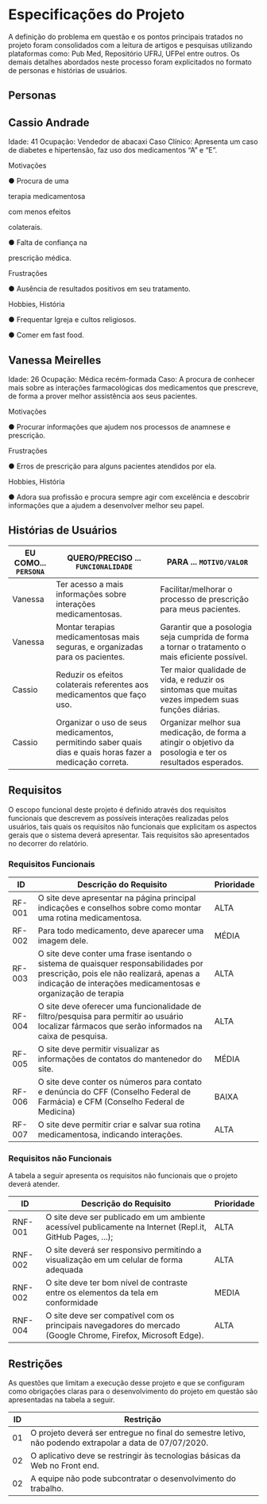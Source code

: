 # Especificações do Projeto

A definição do problema em questão e os pontos principais tratados no projeto foram consolidados com a leitura de artigos e pesquisas utilizando plataformas como: Pub Med, Repositório UFRJ, UFPel entre outros. Os demais detalhes abordados neste processo foram explicitados no formato de personas e histórias de usuários.

## Personas

## Cassio Andrade

Idade: 41 
Ocupação: Vendedor de abacaxi 
Caso Clínico: Apresenta um caso de diabetes e hipertensão, faz uso dos medicamentos “A” e “E”.

Motivações

● Procura de uma

terapia medicamentosa

com menos efeitos

colaterais.


● Falta de confiança na

prescrição médica.


Frustrações 

● Ausência de resultados positivos em seu tratamento. 

Hobbies, História 

● Frequentar Igreja e cultos religiosos. 

● Comer em fast food.



## Vanessa Meirelles

Idade: 26 
Ocupação: Médica recém-formada 
Caso: A procura de conhecer mais sobre as interações farmacológicas dos medicamentos que prescreve, de forma a prover melhor assistência aos seus pacientes.

Motivações

● Procurar informações que ajudem nos processos de anamnese e prescrição.

Frustrações 

● Erros de prescrição para alguns pacientes atendidos por ela. 

Hobbies, História 

● Adora sua profissão e procura sempre agir com excelência e descobrir informações que a ajudem a desenvolver melhor seu papel.


## Histórias de Usuários

|EU COMO... `PERSONA`| QUERO/PRECISO ... `FUNCIONALIDADE` |PARA ... `MOTIVO/VALOR`                 |
|--------------------|------------------------------------|----------------------------------------|
|Vanessa  | Ter acesso a mais informações sobre interações medicamentosas.| Facilitar/melhorar o processo de prescrição para meus pacientes.|
|Vanessa  | Montar terapias medicamentosas mais seguras, e organizadas para os pacientes.| Garantir que a posologia seja cumprida de forma a tornar o tratamento o mais eficiente possível.|
|Cassio | Reduzir os efeitos colaterais referentes aos medicamentos que faço uso.| Ter maior qualidade de vida, e reduzir os sintomas que muitas vezes impedem suas funções diárias.|
|Cassio | Organizar o uso de seus medicamentos, permitindo saber quais dias e quais horas fazer a medicação correta.| Organizar melhor sua medicação, de forma a atingir o objetivo da posologia e ter os resultados esperados.|


## Requisitos

O escopo funcional deste projeto é definido através dos requisitos funcionais que descrevem as possíveis interações realizadas pelos usuários, tais quais os requisitos não funcionais que explicitam os aspectos gerais que o sistema deverá apresentar. Tais requisitos são apresentados no decorrer do relatório.

### Requisitos Funcionais

|ID    | Descrição do Requisito  | Prioridade |
|------|-----------------------------------------|----|
|RF-001| O site deve apresentar na página principal indicações e conselhos sobre como montar uma rotina medicamentosa. | ALTA | 
|RF-002|Para todo medicamento, deve aparecer uma imagem dele.| MÉDIA |
|RF-003| O site deve conter uma frase isentando o sistema de quaisquer responsabilidades por prescrição, pois ele não realizará, apenas a indicação de interações medicamentosas e organização de terapia | ALTA |
|RF-004| O site deve oferecer uma funcionalidade de filtro/pesquisa para permitir ao usuário localizar fármacos que serão informados na caixa de pesquisa. | ALTA |
|RF-005|O site deve permitir visualizar as informações de contatos do mantenedor do site.| MÉDIA |
|RF-006|O site deve conter os números para contato e denúncia do CFF (Conselho Federal de Farmácia) e CFM (Conselho Federal de Medicina)| BAIXA |
|RF-007| O site deve permitir criar e salvar sua rotina medicamentosa, indicando interações. | ALTA |

### Requisitos não Funcionais

A tabela a seguir apresenta os requisitos não funcionais que o projeto deverá atender.

|ID     | Descrição do Requisito  |Prioridade |
|-------|-------------------------|----|
|RNF-001| O site deve ser publicado em um ambiente acessível publicamente na Internet (Repl.it, GitHub Pages, ...); | ALTA | 
|RNF-002| O site deverá ser responsivo permitindo a visualização em um celular de forma adequada |  ALTA | 
|RNF-002| O site deve ter bom nível de contraste entre os elementos da tela em conformidade | MEDIA | 
|RNF-004| O site deve ser compatível com os principais navegadores do mercado (Google Chrome, Firefox, Microsoft Edge). | ALTA | 

## Restrições

As questões que limitam a execução desse projeto e que se configuram como obrigações claras para o desenvolvimento do projeto em questão são apresentadas na tabela a seguir.

|ID| Restrição                                             |
|--|-------------------------------------------------------|
|01| O projeto deverá ser entregue no final do semestre letivo, não podendo extrapolar a data de 07/07/2020. |
|02| O aplicativo deve se restringir às tecnologias básicas da Web no Front end.|
|02| A equipe não pode subcontratar o desenvolvimento do trabalho.|


